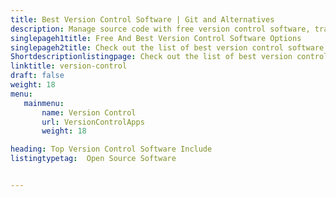 ```yaml
---
title: Best Version Control Software | Git and Alternatives
description: Manage source code with free version control software, track changes, commit code, perform revisions, resolve conflicts and manage branches for new features.
singlepageh1title: Free And Best Version Control Software Options
singlepageh2title: Check out the list of best version control software. A version control system allows developers to keep track of the changes and collaborate on the projects.
Shortdescriptionlistingpage: Check out the list of best version control software. A version control system allows developers to keep track of the changes and collaborate on the projects.
linktitle: version-control
draft: false
weight: 18
menu:
   mainmenu: 
       name: Version Control
       url: VersionControlApps
       weight: 18

heading: Top Version Control Software Include
listingtypetag:  Open Source Software 


---
```


